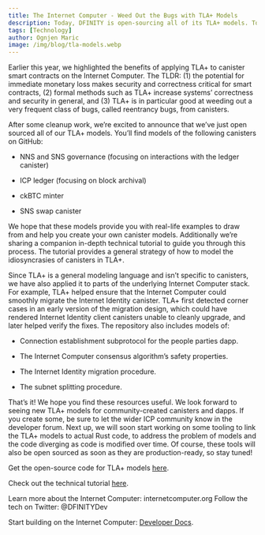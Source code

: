 ```yaml
---
title: The Internet Computer - Weed Out the Bugs with TLA+ Models
description: Today, DFINITY is open-sourcing all of its TLA+ models. To top it off, the Foundation is also publishing a comprehensive technical tutorial to help devs apply TLA+ to canister smart contracts.
tags: [Technology]
author: Ognjen Maric
image: /img/blog/tla-models.webp
---
```



Earlier this year, we highlighted the benefits of applying TLA+ to canister smart contracts on the Internet Computer. The TLDR: (1) the potential for immediate monetary loss makes security and correctness critical for smart contracts, (2) formal methods such as TLA+ increase systems’ correctness and security in general, and (3) TLA+ is in particular good at weeding out a very frequent class of bugs, called reentrancy bugs, from canisters.

After some cleanup work, we’re excited to announce that we’ve just open sourced all of our TLA+ models. You’ll find models of the following canisters on GitHub:

- NNS and SNS governance (focusing on interactions with the ledger canister)

- ICP ledger (focusing on block archival)

- ckBTC minter

- SNS swap canister


We hope that these models provide you with real-life examples to draw from and help you create your own canister models. Additionally we’re sharing a companion in-depth technical tutorial to guide you through this process. The tutorial provides a general strategy of how to model the idiosyncrasies of canisters in TLA+.

Since TLA+ is a general modeling language and isn’t specific to canisters, we have also applied it to parts of the underlying Internet Computer stack. For example, TLA+ helped ensure that the Internet Computer could smoothly migrate the Internet Identity canister. TLA+ first detected corner cases in an early version of the migration design, which could have rendered Internet Identity client canisters unable to cleanly upgrade, and later helped verify the fixes. The repository also includes models of:

- Connection establishment subprotocol for the people parties dapp.

- The Internet Computer consensus algorithm’s safety properties.

- The Internet Identity migration procedure.

- The subnet splitting procedure.


That’s it! We hope you find these resources useful. We look forward to seeing new TLA+ models for community-created canisters and dapps. If you create some, be sure to let the wider ICP community know in the developer forum. Next up, we will soon start working on some tooling to link the TLA+ models to actual Rust code, to address the problem of models and the code diverging as code is modified over time. Of course, these tools will also be open sourced as soon as they are production-ready, so stay tuned!

Get the open-source code for TLA+ models [here](https://github.com/dfinity/tla-models).

Check out the technical tutorial [here](https://mynosefroze.com/blog/2023-08-09-tla_for_canisters).

Learn more about the Internet Computer: internetcomputer.org
Follow the tech on Twitter: @DFINITYDev

Start building on the Internet Computer: [Developer Docs](https://internetcomputer.org/docs/current/home).
